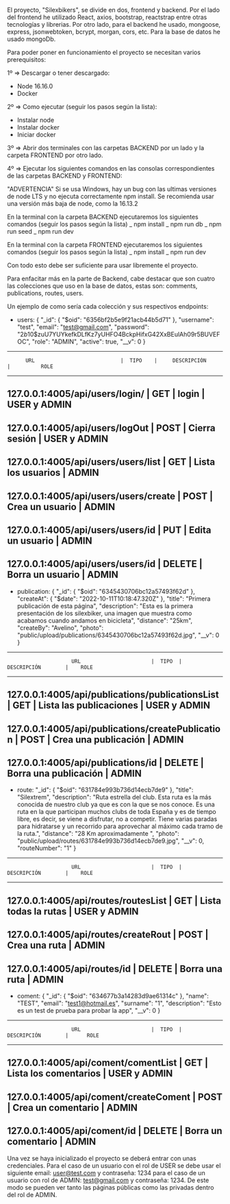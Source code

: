 El proyecto, "Silexbikers", se divide en dos, frontend y backend. Por el lado del frontend he utilizado React, axios, bootstrap, reactstrap entre otras tecnologías y librerias. Por otro lado, para el backend he usado, mongoose, express, jsonwebtoken, bcrypt, morgan, cors, etc. Para la base de datos he usado mongoDb.

Para poder poner en funcionamiento el proyecto se necesitan varios prerequisitos:

1º => Descargar o tener descargado:
- Node 16.16.0
- Docker

2º => Como ejecutar (seguir los pasos según la lista):

- Instalar node
- Instalar docker
- Iniciar docker

3º => Abrir dos terminales con las carpetas BACKEND por un lado y la carpeta FRONTEND por otro lado.

4º => Ejecutar los siguientes comandos en las consolas correspondientes de las carpetas BACKEND y FRONTEND:

"ADVERTENCIA"
Si se usa Windows, hay un bug con las ultimas versiones de node LTS y no ejecuta correctamente npm install.
Se recomienda usar una versión más baja de node, como la 16.13.2

En la terminal con la carpeta BACKEND ejecutaremos los siguientes comandos (seguir los pasos según la lista)
_ npm install
_ npm run db
_ npm run seed
_ npm run dev

En la terminal con la carpeta FRONTEND ejecutaremos los siguientes comandos (seguir los pasos según la lista)
_ npm install
_ npm run dev

Con todo esto debe ser suficiente para usar libremente el proyecto.

Para enfacitar más en la parte de Backend, cabe destacar que son cuatro las colecciones que uso en la base de datos, estas son: comments, publications, routes, users.

Un ejemplo de como sería cada colección y sus respectivos endpoints:

- users:
  {
    "_id": {
      "$oid": "6356bf2b5e9f21acb44b5d71"
    },
    "username": "test",
    "email": "test@gmail.com",
    "password": "$2b$10$zuU7YUYkefkDLfKz7yUHFO4BckpHifxG42XxBEulAh09r5BUVEFOC",
    "role": "ADMIN",
    "active": true,
    "__v": 0
  }
----------------------------------------------------------------------------------------------------
          URL                            |  TIPO    |     DESCRIPCIÓN      |          ROLE
----------------------------------------------------------------------------------------------------
  127.0.0.1:4005/api/users/login/        |   GET    |        login         |       USER y ADMIN
----------------------------------------------------------------------------------------------------  
  127.0.0.1:4005/api/users/logOut        |  POST    |    Cierra sesión     |       USER y ADMIN
  --------------------------------------------------------------------------------------------------
  127.0.0.1:4005/api/users/users/list    |   GET    |  Lista los usuarios  |           ADMIN
  --------------------------------------------------------------------------------------------------
  127.0.0.1:4005/api/users/users/create  |   POST   |   Crea un usuario    |           ADMIN
  --------------------------------------------------------------------------------------------------
  127.0.0.1:4005/api/users/users/id      |   PUT    |   Edita un usuario   |           ADMIN
  --------------------------------------------------------------------------------------------------
  127.0.0.1:4005/api/users/users/id      |  DELETE  |   Borra un usuario   |           ADMIN
---------------------------------------------------------------------------------------------------



- publication: 
{
    "_id": {
      "$oid": "6345430706bc12a57493f62d"
    },
    "createAt": {
      "$date": "2022-10-11T10:18:47.320Z"
    },
    "title": "Primera publicación de esta página",
    "description": "Esta es la primera presentación de los silexbiker, una imagen que muestra como acabamos cuando andamos en bicicleta",
    "distance": "25km",
    "createBy": "Avelino",
    "photo": "public/upload/publications/6345430706bc12a57493f62d.jpg",
    "__v": 0
  }

----------------------------------------------------------------------------------------------------
                         URL                       |  TIPO  |       DESCRIPCIÓN        |    ROLE
----------------------------------------------------------------------------------------------------
127.0.0.1:4005/api/publications/publicationsList   |   GET  |  Lista las publicaciones |  USER y ADMIN
----------------------------------------------------------------------------------------------------
127.0.0.1:4005/api/publications/createPublication  |   POST |     Crea una publicación |     ADMIN
----------------------------------------------------------------------------------------------------
127.0.0.1:4005/api/publications/id                 | DELETE |    Borra una publicación |    ADMIN
------------------------------------------------------------------------------------------------------



- route: 
"_id": {
      "$oid": "631784e993b736d14ecb7de9"
    },
    "title": "Silextrem",
    "description": "Ruta estrella del club. Esta ruta es la más conocida de nuestro club ya que es con la que se nos conoce. Es una ruta en la que participan muchos clubs de toda España y es de tiempo libre, es decir, se viene a disfrutar, no a competir. Tiene varias paradas para hidratarse y un recorrido para aprovechar al máximo cada tramo de la ruta.",
    "distance": "28 Km aproximadamente ",
    "photo": "public/upload/routes/631784e993b736d14ecb7de9.jpg",
    "__v": 0,
    "routeNumber": "1"
  }
-------------------------------------------------------------------------------------------------------
                         URL                       |  TIPO  |       DESCRIPCIÓN        |    ROLE
-------------------------------------------------------------------------------------------------------
127.0.0.1:4005/api/routes/routesList               |   GET  |    Lista todas la rutas  |    USER y ADMIN
-------------------------------------------------------------------------------------------------------
127.0.0.1:4005/api/routes/createRout               |   POST |        Crea una ruta     |       ADMIN
-------------------------------------------------------------------------------------------------------
127.0.0.1:4005/api/routes/id                       | DELETE |       Borra una ruta     |       ADMIN
-------------------------------------------------------------------------------------------------------




- coment:
{
    "_id": {
      "$oid": "634677b3a14283d9ae61314c"
    },
    "name": "TEST",
    "email": "test1@hotmail.es",
    "surname": "1",
    "description": "Esto es un test de prueba para probar la app",
    "__v": 0
  }
----------------------------------------------------------------------------------------------------
                         URL                       |  TIPO  |       DESCRIPCIÓN        |      ROLE
----------------------------------------------------------------------------------------------------
127.0.0.1:4005/api/coment/comentList               |   GET  |    Lista los comentarios |   USER y ADMIN
------------------------------------------------------------------------------------------------------
127.0.0.1:4005/api/coment/createComent             |  POST  |    Crea un comentario    |     ADMIN
------------------------------------------------------------------------------------------------------
127.0.0.1:4005/api/coment/id                       | DELETE |      Borra un comentario |     ADMIN
----------------------------------------------------------------------------------------------------

Una vez se haya inicializado el proyecto se deberá entrar con unas credenciales. Para el caso de un usuario con el rol de USER se debe usar el siguiente email: user@test.com y contraseña: 1234
para el caso de un usuario con rol de ADMIN: test@gmail.com y contraseña: 1234.
De este modo se pueden ver tanto las páginas públicas como las privadas dentro del rol de ADMIN.

  
  